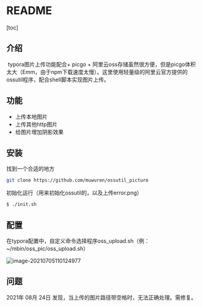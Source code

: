 # README

[toc]

## 介绍

​	typora图片上传功能配合+ picgo + 阿里云oss存储虽然很方便，但是picgo体积太大（Emm，由于npm下载速度太慢）。这里使用轻量级的阿里云官方提供的ossutil程序，配合shell脚本实现图片上传。

## 功能

- 上传本地图片
- 上传其他http图片
- 给图片增加阴影效果

## 安装

找到一个合适的地方

```bash
git clone https://github.com/muwuren/ossutil_picture
```

初始化运行（用来初始化ossutil的，以及上传error.png）

```bash
$ ./init.sh
```

## 配置

在typora配置中，自定义命令选择程序oss_upload.sh（例：~/mbin/oss_pic/oss_upload.sh）

![image-20210705110124977](https://nsfoxer-oss.oss-cn-beijing.aliyuncs.com/img/20c7de0247fdf86fc1d5263f4bd69f0f.png)

## 问题

2021年 08月 24日 发现，当上传的图片路径带空格时，无法正确处理。需修复。

